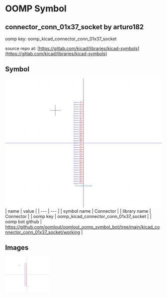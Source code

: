 # OOMP Symbol  
## connector_conn_01x37_socket  by arturo182  
  
oomp key: oomp_kicad_connector_conn_01x37_socket  
  
source repo at: [https://gitlab.com/kicad/libraries/kicad-symbols](https://gitlab.com/kicad/libraries/kicad-symbols)  
## Symbol  
  
[![working.png](working_600.png)](working.png)  
| name | value | 
| --- | --- | 
| symbol name | Connector | 
| library name | Connector | 
| oomp key | oomp_kicad_connector_conn_01x37_socket | 
| oomp bot github | https://github.com/oomlout/oomlout_oomp_symbol_bot/tree/main/kicad_connector_conn_01x37_socket/working | 
## Images  
  
[![working.png](working_140.png)](working.png)  
